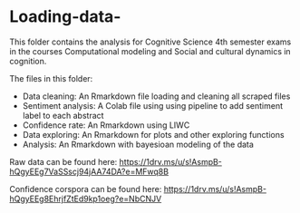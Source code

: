 # Loading-data-
This folder contains the analysis for Cognitive Science 4th semester exams in the courses Computational modeling and Social and cultural dynamics in cognition.

The files in this folder:
- Data cleaning: An Rmarkdown file loading and cleaning all scraped files
- Sentiment analysis: A Colab file using using pipeline to add sentiment label to each abstract
- Confidence rate: An Rmarkdown using LIWC 
- Data exploring: An Rmarkdown for plots and other exploring functions
- Analysis: An Rmarkdown with bayesioan modeling of the data

Raw data can be found here: https://1drv.ms/u/s!AsmpB-hQgyEEg7VaSSscj94jAA74DA?e=MFwq8B 

Confidence corspora can be found here: https://1drv.ms/u/s!AsmpB-hQgyEEg8EhrjfZtEd9kp1oeg?e=NbCNJV 
